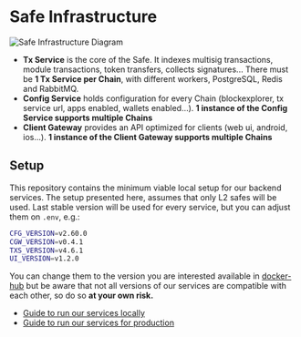 # Safe Infrastructure

![Safe Infrastructure Diagram](https://user-images.githubusercontent.com/6909403/231760296-afaa126c-db04-4f62-b996-c53b1d884247.png)

- **Tx Service** is the core of the Safe. It indexes multisig transactions, module transactions, token transfers, collects signatures... There must be **1 Tx Service per Chain**, with different workers, PostgreSQL, Redis and RabbitMQ.
- **Config Service** holds configuration for every Chain (blockexplorer, tx service url, apps enabled, wallets enabled...). **1 instance of the Config Service supports multiple Chains**
- **Client Gateway** provides an API optimized for clients (web ui, android, ios...). **1 instance of the Client Gateway supports multiple Chains**

## Setup

This repository contains the minimum viable local setup for our backend services.
The setup presented here, assumes that only L2 safes will be used. Last stable version will be used for every service, but you can adjust them on `.env`, e.g.:

```bash
CFG_VERSION=v2.60.0
CGW_VERSION=v0.4.1
TXS_VERSION=v4.6.1
UI_VERSION=v1.2.0
```

You can change them to the version you are interested available in [docker-hub](https://hub.docker.com/u/safeglobal) but be aware that not all versions of our services are compatible with each other, so do so **at your own risk.**

- [Guide to run our services locally](running_locally.md)
- [Guide to run our services for production](running_production.md)
